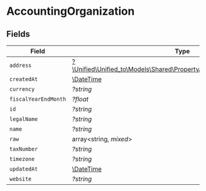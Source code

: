 # AccountingOrganization


## Fields

| Field                                                                                                                                    | Type                                                                                                                                     | Required                                                                                                                                 | Description                                                                                                                              |
| ---------------------------------------------------------------------------------------------------------------------------------------- | ---------------------------------------------------------------------------------------------------------------------------------------- | ---------------------------------------------------------------------------------------------------------------------------------------- | ---------------------------------------------------------------------------------------------------------------------------------------- |
| `address`                                                                                                                                | [?\Unified\Unified_to\Models\Shared\PropertyAccountingOrganizationAddress](../../Models/Shared/PropertyAccountingOrganizationAddress.md) | :heavy_minus_sign:                                                                                                                       | N/A                                                                                                                                      |
| `createdAt`                                                                                                                              | [\DateTime](https://www.php.net/manual/en/class.datetime.php)                                                                            | :heavy_minus_sign:                                                                                                                       | N/A                                                                                                                                      |
| `currency`                                                                                                                               | *?string*                                                                                                                                | :heavy_minus_sign:                                                                                                                       | N/A                                                                                                                                      |
| `fiscalYearEndMonth`                                                                                                                     | *?float*                                                                                                                                 | :heavy_minus_sign:                                                                                                                       | N/A                                                                                                                                      |
| `id`                                                                                                                                     | *?string*                                                                                                                                | :heavy_minus_sign:                                                                                                                       | N/A                                                                                                                                      |
| `legalName`                                                                                                                              | *?string*                                                                                                                                | :heavy_minus_sign:                                                                                                                       | N/A                                                                                                                                      |
| `name`                                                                                                                                   | *?string*                                                                                                                                | :heavy_minus_sign:                                                                                                                       | N/A                                                                                                                                      |
| `raw`                                                                                                                                    | array<string, *mixed*>                                                                                                                   | :heavy_minus_sign:                                                                                                                       | N/A                                                                                                                                      |
| `taxNumber`                                                                                                                              | *?string*                                                                                                                                | :heavy_minus_sign:                                                                                                                       | N/A                                                                                                                                      |
| `timezone`                                                                                                                               | *?string*                                                                                                                                | :heavy_minus_sign:                                                                                                                       | N/A                                                                                                                                      |
| `updatedAt`                                                                                                                              | [\DateTime](https://www.php.net/manual/en/class.datetime.php)                                                                            | :heavy_minus_sign:                                                                                                                       | N/A                                                                                                                                      |
| `website`                                                                                                                                | *?string*                                                                                                                                | :heavy_minus_sign:                                                                                                                       | N/A                                                                                                                                      |